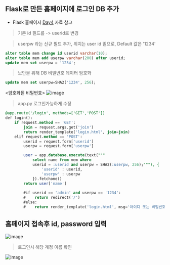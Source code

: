 ## Flask로 만든 홈페이지에 로그인 DB 추가

* Flask 홈페이지 [Day4](https://github.com/SKT-FlyAi/SKT-FLYAI-Archiving/tree/main/Week_05/Day1) 자료 참고

> 기존 id 필드를 -> userid로 변경


> userpw 라는 신규 필드 추가, 위치는 user id 밑으로, Default 값은 '1234'

```SQL
alter table mem change id userid varchar(10);
alter table mem add userpw varchar(200) after userid;
update mem set userpw = '1234';
```


> 보안을 위해 DB 비밀번호 데이터 암호화
```SQL
update mem set userpw=SHA2('1234', 256);
```
<암호화된 비밀번호>
![image](https://user-images.githubusercontent.com/80855939/212882195-c35f8f73-dcbe-4b7f-adf8-61a41db72c7e.png)

> app.py 로그인가능하게 수정
```SQL
@app.route('/login', methods=['GET','POST'])
def login():
    if request.method == 'GET':
        join = request.args.get('join')
        return render_template('login.html', join=join)
    elif request.method == 'POST':
        userid = request.form['userid']
        userpw = request.form['userpw']

        user = app.database.execute(text("""
            select name from mem where 
            userid = :userid and userpw = SHA2(:userpw, 256);"""), {
                'userid' : userid,
                'userpw' : userpw
            }).fetchone()
        return user['name']
        
        #if userid == 'admin' and userpw == '1234':
        #    return redirect('/')
        #else:
        #    return render_template('login.html', msg='아이디 또는 비밀번호가 틀립니다.')

```

## 홈페이지 접속후 id, password 입력
![image](https://user-images.githubusercontent.com/80855939/212882688-d4bff506-ea9d-405d-9206-34b574a1e25a.png)

> 로그인시 해당 계정 이름 확인

![image](https://user-images.githubusercontent.com/80855939/212882646-0d506242-7f21-4a39-966f-eaba80b86b4d.png)
